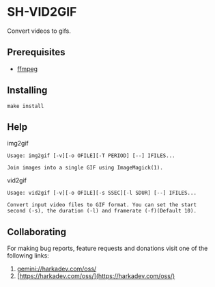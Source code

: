 # SH-VID2GIF

Convert videos to gifs.

## Prerequisites

- [ffmpeg](https://ffmpeg.org/)

## Installing

    make install

## Help

img2gif

    Usage: img2gif [-v][-o OFILE][-T PERIOD] [--] IFILES...
    
    Join images into a single GIF using ImageMagick(1).

vid2gif

    Usage: vid2gif [-v][-o OFILE][-s SSEC][-l SDUR] [--] IFILES...
    
    Convert input video files to GIF format. You can set the start
    second (-s), the duration (-l) and framerate (-f)(Default 10).

## Collaborating

For making bug reports, feature requests and donations visit
one of the following links:

1. [gemini://harkadev.com/oss/](gemini://harkadev.com/oss/)
2. [https://harkadev.com/oss/](https://harkadev.com/oss/)

